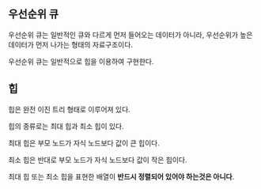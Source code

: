 ## 우선순위 큐

우선순위 큐는 일반적인 큐와 다르게 먼저 들어오는 데이터가 아니라, 우선순위가 높은 데이터가 먼저 나가는 형태의 자료구조이다.

우선순위 큐는 일반적으로 힙을 이용하여 구현한다.

## 힙

힙은 완전 이진 트리 형태로 이루어져 있다.

힙의 종류로는 최대 힙과 최소 힙이 있다.

최대 힙은 부모 노드가 자식 노드보다 값이 큰 힙이다.

최소 힙은 반대로 부모 노드가 자식 노드보다 값이 작은 힙이다.

최대 힙 또는 최소 힙을 표현한 배열이 **반드시 정렬되어 있어야 하는것은 아니다**.
